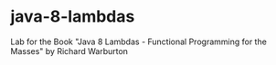 # java-8-lambdas

Lab for the Book "Java 8 Lambdas - Functional Programming for the Masses" by Richard Warburton
